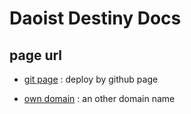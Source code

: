 # Daoist Destiny Docs


## page url

* [git page](https://daoist-destiny.github.io/) : deploy by github page

* [own domain](https://daoist-destiny.fushisanlang.cn) : an other domain name
